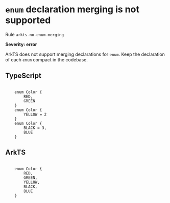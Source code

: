 #  ``enum`` declaration merging is not supported

Rule ``arkts-no-enum-merging``

**Severity: error**

ArkTS does not support merging declarations for ``enum``. Keep the
declaration of each ``enum`` compact in the codebase.


## TypeScript


```

    enum Color {
        RED,
        GREEN
    }
    enum Color {
        YELLOW = 2
    }
    enum Color {
        BLACK = 3,
        BLUE
    }

```

## ArkTS


```

    enum Color {
        RED,
        GREEN,
        YELLOW,
        BLACK,
        BLUE
    }

```


